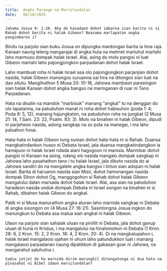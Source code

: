 ```yaml
---
title:  Angka Parange na Marsitundalan
date:   08/10/2025
---
```


`Jahama Josua 9: 1-20. Aha do hasadaon dohot imbarna sian barita ni si Rahab dohot barita ni halak Gibeon? Boasama marlapatan angka pangimbaron i?`

Bindu na parjolo sian buku Josua on dipungka mardongan barita ia lima raja Kanaan naung leleng mangarajai di angka huta na metmet marluhut martahi laho marmusu dompak halak Israel. Alai, asing do molo pangisi ni luat Gibeon martahi laho pajongjongkon parpadanan dohot halak Israel.

Laho mambuat roha ni halak Israel asa olo pajongjongkon parjanjian dohot nasida, halak Gibeon manongos suruanna sai hira na ditongos sian luat na dao situtu. Mangihuthon 5 Musa 20: 10-18, Jahowa mambaon parasingon sian halak Kanaan dohot angka bangso na maringanan di ruar ni Tano Parpadanan.

Hata na disalin na mandok “marbisuk” manang “angkal” tu na denggan do olo lapatanna, na patuduhon manat ni roha dohot habisuhon (poda 1: 4; Poda 8: 5, 12), manang hajungkaton, na patuduhon roha na jungkat (2 Musa 21: 14, 1 Sam. 23: 22, Psalm. 83: 3). Molo na binahen ni halak Gibeon, dipudi ni parjeheon nasida, adong sangkap na so pola na manegai, i ma laho paluahon hosa.

Hata-hata ni halak Gibeon tung suman dohot hata-hata ni si Rahab. Duansa mangkatindankon huaso ni Debata Israel, jala duansa mangkatindangkon ia hamajuon ni halak Israel ndada alani hagogoon ni manisia. Marimbar dohot pangisi ni Kanaan na asing, ndang olo nasida mangalo dompak sangkap ni Jahowa laho pasahathon tano i tu halak Israel, jala diboto nasida do ai Jahowa sandiri do na mangalele angka bangso i lintun sian adopan ni halak Israel. Barita di haruaron nasida sian Misir, dohot hamonangan nasida dompak Sihon dohot Og, manggogohon si Rahab dohot halak Gibeon mangalului dalan marsada dohot halak Israel. Alai, asa sian na patuduhon haradeon nasida unduk dompak Debata ni Israel songon na binahen ni si Rahab, dibahen halak Gibeon do angkal.

Patik ni si Musa manurathon angka aturan laho marnida sangkap ni Debata di angka sisongon on (4 Musa 27: 16-21). Sasintongna Josua ingkon do manungkun tu Debata asa malua sian angkal ni halak Gibeon.

Ulaon na parjolo sian sahalak uluan na pinillit ni Debata, jala dohot ganup uluan di huria ni Kristus, i ma mangalului na hinalomohon ni Debata (1 Kron. 28: 9, 2 Kron. 15: 2, 2 Kron. 18: 4, 2 Kron. 20: 4). Di na mangkalupahon i, halak Israel mangalaosi ojahan ni uhum laho patundukkon luat i manang mangalaosi parpadanan naung dipatikkon di gabasan goar ni Jahowa, na mangarahut saluhutna i.

`Sadia jotjot do ho marnida dirim marungkil ditongatonga ni dua hata na pinasahat ni Bibel idaon marsitundalan?`